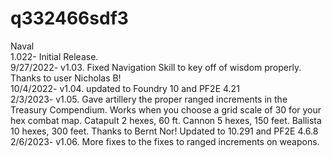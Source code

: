 # q332466sdf3
Naval  
1.022- Initial Release.   
9/27/2022- v1.03.  Fixed Navigation Skill to key off of wisdom properly. Thanks to user Nicholas B!  
10/4/2022- v1.04. updated to Foundry 10 and PF2E 4.21  
2/3/2023- v1.05. Gave artillery the proper ranged increments in the Treasury Compendium.  Works when you choose a grid scale of 30 for your hex combat map.  Catapult 2 hexes, 60 ft. Cannon 5 hexes, 150 feet.  Ballista 10 hexes, 300 feet.  Thanks to Bernt Nor! Updated to 10.291 and PF2E 4.6.8   
2/6/2023- v1.06.  More fixes to the fixes to ranged increments on weapons.  
